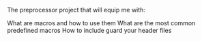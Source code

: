The preprocessor project that will equip me with:

What are macros and how to use them
What are the most common predefined macros
How to include guard your header files
